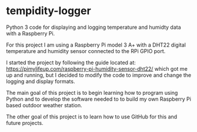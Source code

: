# tempidity-logger
Python 3 code for displaying and logging temperature and humidty data with a Raspberry Pi.

For this project I am using a Raspberry Pi model 3 A+ with a DHT22 digital temperature and
humidity sensor connected to the RPi GPIO port.

I started the project by following the guide located at:
https://pimylifeup.com/raspberry-pi-humidity-sensor-dht22/ which got me up and running, but
I decided to modify the code to improve and change the logging and display formats.

The main goal of this project is to begin learning how to program using Python and to develop
the software needed to to build my own Raspberry Pi based outdoor weather station.

The other goal of this project is to learn how to use GitHub for this and future projects.

